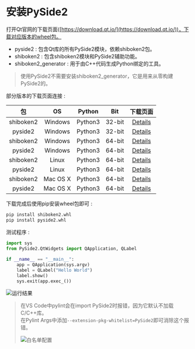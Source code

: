 # 安装PySide2

打开Qt官网的下载页面([https://download.qt.io/](https://download.qt.io/))，下载对应版本的wheel包。  

* pyside2 : 包含Qt库的所有PySide2模块，依赖shiboken2包。
* shiboken2 : 包含shiboken2模块和PySide2辅助功能。
* shiboken2_generator : 用于由C++代码生成Python绑定的工具。

> 使用PySide2不需要安装shiboken2_generator，它是用来从零构建PySide2的。

部分版本的下载页面连接 :  

|包|OS|Python|Bit| 下载页面 |
|:-:|:-:|:-:|:-:|:-:|
|shiboken2|Windows|Python3|32-bit|[Details](https://download.qt.io/snapshots/ci/pyside/5.13/latest/pyside2/shiboken2-5.13.1a1.dev1567626422-5.13.1-cp35.cp36.cp37-none-win32.whl.mirrorlist)|
|pyside2|Windows|Python3|32-bit|[Details](https://download.qt.io/snapshots/ci/pyside/5.13/latest/pyside2/PySide2-5.13.1a1.dev1567626422-5.13.1-cp35.cp36.cp37-none-win32.whl.mirrorlist)|
|shiboken2|Windows|Python3|64-bit|[Details](https://download.qt.io/snapshots/ci/pyside/5.13/latest/pyside2/shiboken2-5.13.1a1.dev1567626422-5.13.1-cp35.cp36.cp37-none-win_amd64.whl.mirrorlist)|
|pyside2|Windows|Python3|64-bit|[Details](https://download.qt.io/snapshots/ci/pyside/5.13/latest/pyside2/PySide2-5.13.1a1.dev1567626422-5.13.1-cp35.cp36.cp37-none-win_amd64.whl.mirrorlist)|
|shiboken2|Linux|Python3|64-bit|[Details](https://download.qt.io/snapshots/ci/pyside/5.13/latest/pyside2/shiboken2-5.13.1a1.dev1567626422-5.13.1-cp35.cp36.cp37-abi3-manylinux1_x86_64.whl.mirrorlist)|
|pyside2|Linux|Python3|64-bit|[Details](https://download.qt.io/snapshots/ci/pyside/5.13/latest/pyside2/PySide2-5.13.1a1.dev1567626422-5.13.1-cp35.cp36.cp37-abi3-manylinux1_x86_64.whl.mirrorlist)|
|shiboken2|Mac OS X|Python3|64-bit|[Details](https://download.qt.io/snapshots/ci/pyside/5.13/latest/pyside2/shiboken2-5.13.1a1.dev1567626422-5.13.1-cp35.cp36.cp37-abi3-macosx_10_12_intel.whl.mirrorlist)|
|pyside2|Mac OS X|Python3|64-bit|[Details](https://download.qt.io/snapshots/ci/pyside/5.13/latest/pyside2/PySide2-5.13.1a1.dev1567626422-5.13.1-cp35.cp36.cp37-abi3-macosx_10_12_intel.whl.mirrorlist)|

下载完成后使用pip安装wheel包即可 :  
```bash
pip install shiboken2.whl
pip install pyside2.whl
```

测试程序 : 
```Python
import sys
from PySide2.QtWidgets import QApplication, QLabel
                                                     
if __name__ == "__main__":
    app = QApplication(sys.argv)
    label = QLabel("Hello World")
    label.show()
    sys.exit(app.exec_())
```
![运行结果](../image/00.install_pyside2/hello_world.png)

> 在VS Code中pylint会在import PySide2时报错，因为它默认不加载C/C++库。  
> 在Pylint Args中添加`--extension-pkg-whitelist=PySide2`即可消除这个报错。
>
>![白名单配置](../image/00.install_pyside2/whitelist-pyside2.png)
